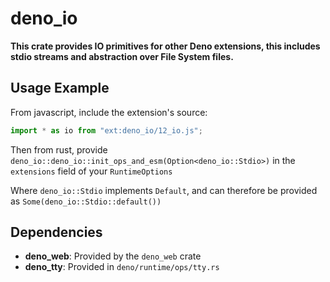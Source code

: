 # deno_io
**This crate provides IO primitives for other Deno extensions, this includes stdio streams and abstraction over File System files.**

## Usage Example
From javascript, include the extension's source:
```javascript
import * as io from "ext:deno_io/12_io.js";
```

Then from rust, provide `deno_io::deno_io::init_ops_and_esm(Option<deno_io::Stdio>)` in the `extensions` field of your `RuntimeOptions`

Where `deno_io::Stdio` implements `Default`, and can therefore be provided as `Some(deno_io::Stdio::default())`

## Dependencies
- **deno_web**: Provided by the `deno_web` crate
- **deno_tty**: Provided in `deno/runtime/ops/tty.rs`
